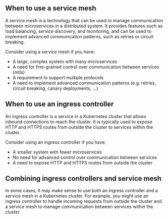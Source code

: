 ## When to use a service mesh
A service mesh is a technology that can be used to manage communication between microservices in a distributed system. It provides features such as load balancing, service discovery, and monitoring, and can be used to implement advanced communication patterns, such as retries or circuit breaking.

Consider using a service mesh if you have:

- A large, complex system with many microservices
- A need for fine-grained control over communication between services (mtls)
- A requirement to support multiple protocols
- A need to implement advanced communication patterns (e.g. retries, circuit breaking, canary deployments, ...)

## When to use an ingress controller
An ingress controller is a service in a Kubernetes cluster that allows inbound connections to reach the cluster. It is typically used to expose HTTP and HTTPS routes from outside the cluster to services within the cluster.

Consider using an ingress controller if you have:

- A smaller system with fewer microservices
- No need for advanced control over communication between services
- A need to expose HTTP and HTTPS routes from outside the cluster

## Combining ingress controllers and service mesh
In some cases, it may make sense to use both an ingress controller and a service mesh in a Kubernetes cluster. For example, you might use an ingress controller to handle incoming requests from outside the cluster and a service mesh to manage communication between services within the cluster.
